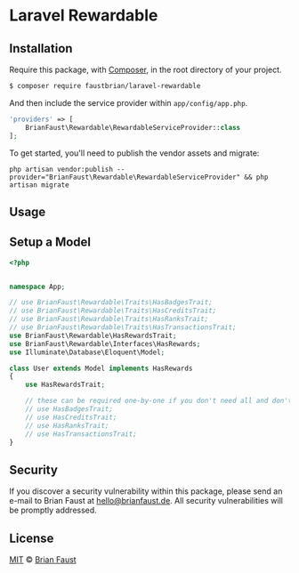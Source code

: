 # Laravel Rewardable

## Installation

Require this package, with [Composer](https://getcomposer.org/), in the root directory of your project.

``` bash
$ composer require faustbrian/laravel-rewardable
```

And then include the service provider within `app/config/app.php`.

``` php
'providers' => [
    BrianFaust\Rewardable\RewardableServiceProvider::class
];
```

To get started, you'll need to publish the vendor assets and migrate:

```
php artisan vendor:publish --provider="BrianFaust\Rewardable\RewardableServiceProvider" && php artisan migrate
```

## Usage

## Setup a Model

``` php
<?php


namespace App;

// use BrianFaust\Rewardable\Traits\HasBadgesTrait;
// use BrianFaust\Rewardable\Traits\HasCreditsTrait;
// use BrianFaust\Rewardable\Traits\HasRanksTrait;
// use BrianFaust\Rewardable\Traits\HasTransactionsTrait;
use BrianFaust\Rewardable\HasRewardsTrait;
use BrianFaust\Rewardable\Interfaces\HasRewards;
use Illuminate\Database\Eloquent\Model;

class User extends Model implements HasRewards
{
    use HasRewardsTrait;

    // these can be required one-by-one if you don't need all and don't use RewardableTrait
    // use HasBadgesTrait;
    // use HasCreditsTrait;
    // use HasRanksTrait;
    // use HasTransactionsTrait;
}
```

## Security

If you discover a security vulnerability within this package, please send an e-mail to Brian Faust at hello@brianfaust.de. All security vulnerabilities will be promptly addressed.

## License

[MIT](LICENSE) © [Brian Faust](https://brianfaust.de)
